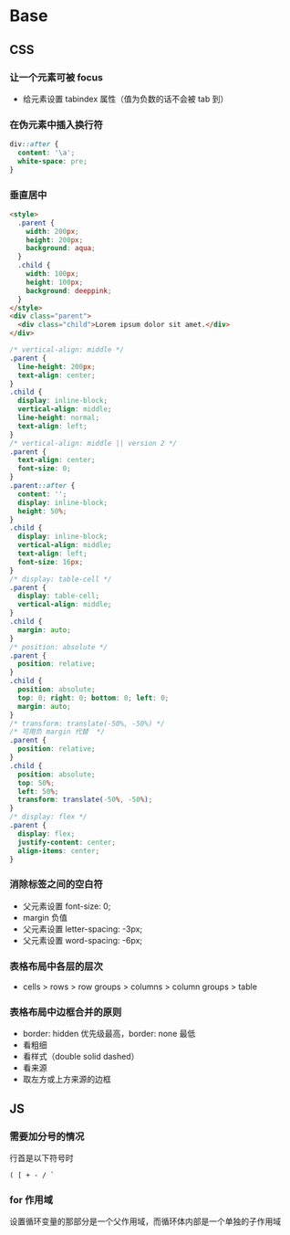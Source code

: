 # Base
## CSS
### 让一个元素可被 focus

- 给元素设置 tabindex 属性（值为负数的话不会被 tab 到）

### 在伪元素中插入换行符

```css
div::after {
  content: '\a';
  white-space: pre;
}
```

### 垂直居中

```html
<style>
  .parent {
    width: 200px;
    height: 200px;
    background: aqua;
  }
  .child {
    width: 100px;
    height: 100px;
    background: deeppink;
  }
</style>
<div class="parent">
  <div class="child">Lorem ipsum dolor sit amet.</div>
</div>
```

```css
/* vertical-align: middle */
.parent {
  line-height: 200px;
  text-align: center;
}
.child {
  display: inline-block;
  vertical-align: middle;
  line-height: normal;
  text-align: left;
}
/* vertical-align: middle || version 2 */
.parent {
  text-align: center;
  font-size: 0;
}
.parent::after {
  content: '';
  display: inline-block;
  height: 50%;
}
.child {
  display: inline-block;
  vertical-align: middle;
  text-align: left;
  font-size: 16px;
}
/* display: table-cell */
.parent {
  display: table-cell;
  vertical-align: middle;
}
.child {
  margin: auto;
}
/* position: absolute */
.parent {
  position: relative;
}
.child {
  position: absolute;
  top: 0; right: 0; bottom: 0; left: 0;
  margin: auto;
}
/* transform: translate(-50%, -50%) */
/* 可用负 margin 代替  */
.parent {
  position: relative;
}
.child {
  position: absolute;
  top: 50%;
  left: 50%;
  transform: translate(-50%, -50%);
}
/* display: flex */
.parent {
  display: flex;
  justify-content: center;
  align-items: center;
}
```

### 消除标签之间的空白符

- 父元素设置 font-size: 0;
- margin 负值
- 父元素设置 letter-spacing: -3px;
- 父元素设置 word-spacing: -6px;

### 表格布局中各层的层次

  * cells > rows > row groups > columns > column groups > table

### 表格布局中边框合并的原则

- border: hidden 优先级最高，border: none 最低
- 看粗细
- 看样式（double solid dashed）
- 看来源
- 取左方或上方来源的边框

## JS
### 需要加分号的情况

行首是以下符号时

```
( [ + - / `
```

### for 作用域

设置循环变量的那部分是一个父作用域，而循环体内部是一个单独的子作用域




